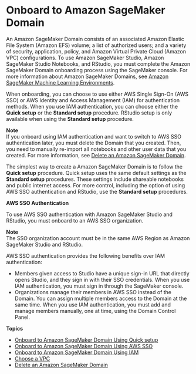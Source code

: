 # Onboard to Amazon SageMaker Domain<a name="gs-studio-onboard"></a>

An Amazon SageMaker Domain consists of an associated Amazon Elastic File System \(Amazon EFS\) volume; a list of authorized users; and a variety of security, application, policy, and Amazon Virtual Private Cloud \(Amazon VPC\) configurations\. To use Amazon SageMaker Studio, Amazon SageMaker Studio Notebooks, and RStudio, you must complete the Amazon SageMaker Domain onboarding process using the SageMaker console\. For more information about Amazon SageMaker Domains, see [Amazon SageMaker Machine Learning Environments](domain.md)\.

When onboarding, you can choose to use either AWS Single Sign\-On \(AWS SSO\) or AWS Identity and Access Management \(IAM\) for authentication methods\. When you use IAM authentication, you can choose either the **Quick setup** or the **Standard setup** procedure\. RStudio setup is only available when using the **Standard setup** procedure\.

**Note**  
If you onboard using IAM authentication and want to switch to AWS SSO authentication later, you must delete the Domain that you created\. Then, you need to manually re\-import all notebooks and other user data that you created\. For more information, see [Delete an Amazon SageMaker Domain](gs-studio-delete-domain.md)\.

The simplest way to create a Amazon SageMaker Domain is to follow the **Quick setup** procedure\. Quick setup uses the same default settings as the **Standard setup** procedures\. These settings include shareable notebooks and public internet access\. For more control, including the option of using AWS SSO authentication and RStudio, use the **Standard setup** procedures\.

**AWS SSO Authentication**

To use AWS SSO authentication with Amazon SageMaker Studio and RStudio, you must onboard to an AWS SSO organization\.

**Note**  
The SSO organization account must be in the same AWS Region as Amazon SageMaker Studio and RStudio\.

AWS SSO authentication provides the following benefits over IAM authentication:
+ Members given access to Studio have a unique sign\-in URL that directly opens Studio, and they sign in with their SSO credentials\. When you use IAM authentication, you must sign in through the SageMaker console\.
+ Organizations manage their members in AWS SSO instead of the Domain\. You can assign multiple members access to the Domain at the same time\. When you use IAM authentication, you must add and manage members manually, one at time, using the Domain Control Panel\. 

**Topics**
+ [Onboard to Amazon SageMaker Domain Using Quick setup](onboard-quick-start.md)
+ [Onboard to Amazon SageMaker Domain Using AWS SSO](onboard-sso-users.md)
+ [Onboard to Amazon SageMaker Domain Using IAM](onboard-iam.md)
+ [Choose a VPC](onboard-vpc.md)
+ [Delete an Amazon SageMaker Domain](gs-studio-delete-domain.md)
